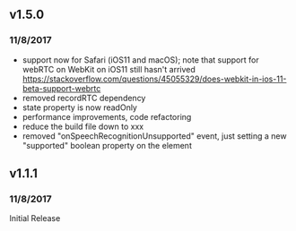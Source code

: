 ## v1.5.0

### 11/8/2017

- support now for Safari (iOS11 and macOS); note that support for webRTC on WebKit on iOS11 still hasn't arrived https://stackoverflow.com/questions/45055329/does-webkit-in-ios-11-beta-support-webrtc
- removed recordRTC dependency
- state property is now readOnly
- performance improvements, code refactoring
- reduce the build file down to xxx
- removed "onSpeechRecognitionUnsupported" event, just setting a new "supported" boolean property on the element


## v1.1.1

### 11/8/2017

Initial Release

